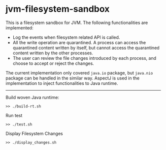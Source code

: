# jvm-filesystem-sandbox

This is a filesystem sandbox for JVM. The following functionalities are implemented:
* Log the events when filesystem related API is called.
* All the write operation are quarantined. A process can access the quarantined content written by itself, but cannot access the quarantined content written by the other processes.
* The user can review the file changes introduced by each process, and choose to accept or reject the changes.

The current implementation only covered `java.io` package, but `java.nio` package can be handled in the similar way. AspectJ is used in the implementation to inject functionalities to Java runtime.

---

Build woven Java runtime:
```
>> ./build-rt.sh
```

Run test
```
>> ./test.sh
```

Display Filesystem Changes
```
>> ./display_changes.sh
```
